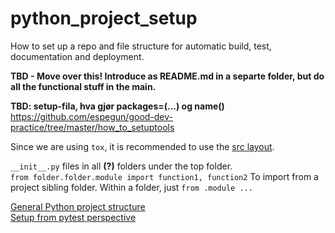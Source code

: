 # python_project_setup
How to set up a repo and file structure for automatic build, test, documentation and deployment.

**TBD - Move over this! Introduce as README.md in a separte folder, but do all the functional stuff in the main.**

**TBD: setup-fila, hva gjør packages=(...) og name()**<br>
https://github.com/espegun/good-dev-practice/tree/master/how_to_setuptools


Since we are using `tox`, it is recommended to use the [src layout](https://blog.ionelmc.ro/2014/05/25/python-packaging/#the-structure).<br/>


`__init__.py` files in all **(?)** folders under the top folder.<br/>
`from folder.folder.module import function1, function2` To import from a project sibling folder. Within a folder, just `from .module ...`<br/> 


[General Python project structure](https://github.com/yngvem/python-project-structure)<br/>
[Setup from pytest perspective](https://docs.pytest.org/en/stable/goodpractices.html)<br/>
